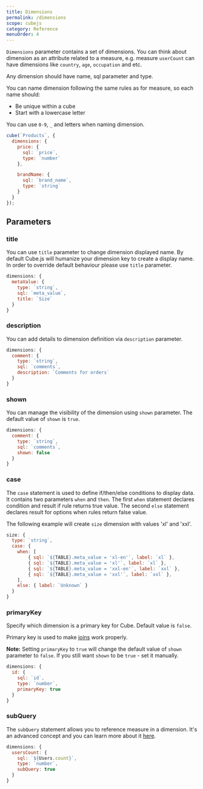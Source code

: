 ```yaml
---
title: Dimensions
permalink: /dimensions
scope: cubejs
category: Reference
menuOrder: 4
---
```


`Dimensions` parameter contains a set of dimensions. You can think about dimension as an attribute related to a measure, e.g. measure `userCount` can have dimensions like `country`, `age`, `occupation` and etc.

Any dimension should have name, sql parameter and type.

You can name dimension following the same rules as for measure, so each name should:
- Be unique within a cube
- Start with a lowercase letter

You can use `0-9`, `_` and letters when naming dimension.

```javascript
cube(`Products`, {
  dimensions: {
    price: {
      sql: `price`,
      type: `number`
    },

    brandName: {
      sql: `brand_name`,
      type: `string`
    }
  }
});
```

## Parameters

### title
You can use `title` parameter to change dimension displayed name. By default Cube.js will humanize your dimension key to create a display name.
In order to override default behaviour please use `title` parameter.

```javascript
dimensions: {
  metaValue: {
    type: `string`,
    sql: `meta_value`,
    title: `Size`
  }
}
```

### description
You can add details to dimension definition via `description` parameter.

```javascript
dimensions: {
  comment: {
    type: `string`,
    sql: `comments`,
    description: `Comments for orders`
  }
}
```

### shown
You can manage the visibility of the dimension using `shown` parameter. The default value of `shown` is `true`.

```javascript
dimensions: {
  comment: {
    type: `string`,
    sql: `comments`,
    shown: false
  }
}
```

### case
The `case` statement is used to define if/then/else conditions to display data.
It contains two parameters `when` and `then`.
The first `when` statement declares condition and result if rule returns true value.
The second `else` statement declares result for options when rules return false value.


The following example will create `size` dimension with values 'xl' and 'xxl'.

```javascript
size: {
  type: `string`,
  case: {
    when: [
        { sql: `${TABLE}.meta_value = 'xl-en'`, label: `xl` },
        { sql: `${TABLE}.meta_value = 'xl'`, label: `xl` },
        { sql: `${TABLE}.meta_value = 'xxl-en'`, label: `xxl` },
        { sql: `${TABLE}.meta_value = 'xxl'`, label: `xxl` },
    ],
    else: { label: `Unknown` }
  }
}
```

### primaryKey
Specify which dimension is a primary key for Cube. Default value is `false`.

Primary key is used to make [joins](joins) work properly.

<div class="block help-block">
  <p>
    <b>Note:</b>
    Setting <code>primaryKey</code> to <code>true</code> will change the default value of <code>shown</code>
    parameter to <code>false</code>. If you still want <code>shown</code> to be <code>true</code> - set it manually.
  </p>
</div>

```javascript
dimensions: {
  id: {
    sql: `id`,
    type: `number`,
    primaryKey: true
  }
}
```

### subQuery
The `subQuery` statement allows you to reference measure in a dimension. It's an advanced concept and you can learn more about it [here](subquery).

```javascript
dimensions: {
  usersCount: {
    sql: `${Users.count}`,
    type: `number`,
    subQuery: true
  }
}
```

